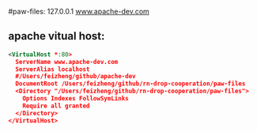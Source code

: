 #paw-files:
127.0.0.1   	www.apache-dev.com


## apache vitual host:
```xml
<VirtualHost *:80>
  ServerName www.apache-dev.com
  ServerAlias localhost
  #/Users/feizheng/github/apache-dev
  DocumentRoot /Users/feizheng/github/rn-drop-cooperation/paw-files
  <Directory "/Users/feizheng/github/rn-drop-cooperation/paw-files">
    Options Indexes FollowSymLinks
    Require all granted
  </Directory>
</VirtualHost>
```
